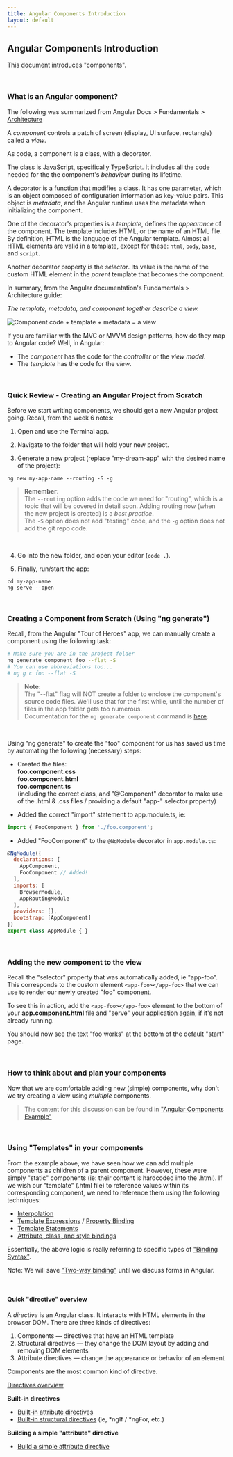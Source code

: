 ```yaml
---
title: Angular Components Introduction
layout: default
---
```


## Angular Components Introduction

This document introduces "components". 

<br>

### What is an Angular component?

The following was summarized from Angular Docs > Fundamentals > [Architecture](https://angular.io/guide/architecture#components)

A *component* controls a patch of screen (display, UI surface, rectangle) called a *view*. 

As code, a component is a class, with a decorator.

The class is JavaScript, specifically TypeScript. It includes all the code needed for the the component's *behaviour* during its lifetime.

A decorator is a function that modifies a class. It has one parameter, which is an object composed of configuration information as key-value pairs. This object is *metadata*, and the Angular runtime uses the metadata when initializing the component. 

One of the decorator's properties is a *template*, defines the *appearance* of the component. The template includes HTML, or the name of an HTML file. By definition, HTML is the language of the Angular template. Almost all HTML elements are valid in a template, except for these: `html`, `body`, `base`, and `script`.

Another decorator property is the *selector*. Its value is the name of the custom HTML element in the *parent* template that becomes the component. 

In summary, from the Angular documentation's Fundamentals > Architecture guide:

*The template, metadata, and component together describe a view.*

![Component code + template + metadata = a view](https://angular.io/generated/images/guide/architecture/template-metadata-component.png)

If you are familiar with the MVC or MVVM design patterns, how do they map to Angular code? Well, in Angular:
* The *component* has the code for the *controller* or the *view model*. 
* The *template* has the code for the *view*. 

<br>

### Quick Review - Creating an Angular Project from Scratch

Before we start writing components, we should get a new Angular project going.  Recall, from the week 6 notes:

1. Open and use the Terminal app. 

2. Navigate to the folder that will hold your new project. 

3. Generate a new project (replace "my-dream-app" with the desired name of the project):

  ```
  ng new my-app-name --routing -S -g
  ```
  
>  **Remember:**  
> The `--routing` option adds the code we need for "routing", which is a topic that will be covered in detail soon. Adding routing now (when the new project is created) is a *best practice*.  
> The `-S` option does not add "testing" code, and the `-g` option does not add the git repo code. 

<br>

4. Go into the new folder, and open your editor (`code .`). 

5. Finally, run/start the app:

```
cd my-app-name
ng serve --open
```

<br>

### Creating a Component from Scratch (Using "ng generate")

Recall, from the Angular "Tour of Heroes" app, we can manually create a component using the following task:

```bash
# Make sure you are in the project folder
ng generate component foo --flat -S
# You can use abbreviations too...
# ng g c foo --flat -S
```

> **Note:**  
> The "--flat" flag will NOT create a folder to enclose the component's source code files. We'll use that for the first while, until the number of files in the app folder gets too numerous.  
> Documentation for the `ng generate component` command is [here](https://github.com/angular/angular-cli/wiki/generate-component). 

<br>

Using "ng generate" to create the "foo" component for us has saved us time by automating the following (necessary) steps:

* Created the files:  
**foo.component.css**  
**foo.component.html**  
**foo.component.ts**  
(including the correct class, and "@Component" decorator to make use of the .html &amp; .css files / providing a default "app-" selector property)

* Added the correct "import" statement to app.module.ts, ie:

```js
import { FooComponent } from './foo.component';
```

* Added "FooComponent" to the `@NgModule` decorator in `app.module.ts`:

```js
@NgModule({
  declarations: [
    AppComponent,
    FooComponent // Added!
  ],
  imports: [
    BrowserModule,
    AppRoutingModule
  ],
  providers: [],
  bootstrap: [AppComponent]
})
export class AppModule { }
```

<br>

### Adding the new component to the view

Recall the "selector" property that was automatically added, ie "app-foo".  This corresponds to the custom element `<app-foo></app-foo>` that we can use to render our newly created "foo" component.

To see this in action, add the `<app-foo></app-foo>` element to the bottom of your **app.component.html** file and "serve" your application again, if it's not already running.

You should now see the text "foo works" at the bottom of the default "start" page.

<br>

### How to think about and plan your components

Now that we are comfortable adding new (simple) components, why don't we try creating a view using *multiple* components.  

> The content for this discussion can be found in ["Angular Components Example"](angular-components-example)

<br>

### Using "Templates" in your components

From the example above, we have seen how we can add multiple components as children of a parent component.  However, these were simply "static" components (ie: their content is hardcoded into the .html).  If we wish our "template" (.html file) to reference values within its corresponding component, we need to reference them using the following techniques:

* [Interpolation](https://angular.io/guide/template-syntax#interpolation----)
* [Template Expressions](https://angular.io/guide/template-syntax#template-expressions) / [Property Binding](https://angular.io/guide/template-syntax#property-binding--property-)
* [Template Statements](https://angular.io/guide/template-syntax#template-statements)
* [Attribute, class, and style bindings](https://angular.io/guide/template-syntax#attribute-class-and-style-bindings)

Essentially, the above logic is really referring to specific types of ["Binding Syntax"](https://angular.io/guide/template-syntax#binding-syntax-an-overview). 

Note:  We will save ["Two-way binding"](https://angular.io/guide/template-syntax#two-way-binding---) until we discuss forms in Angular.

<br>

#### Quick "directive" overview

A *directive* is an Angular class. It interacts with HTML elements in the browser DOM. There are three kinds of directives:
1. Components — directives that have an HTML template
2. Structural directives — they change the DOM layout by adding and removing DOM elements
3. Attribute directives — change the appearance or behavior of an element

Components are the most common kind of directive. 

[Directives overview](https://angular.io/guide/attribute-directives#directives-overview)

**Built-in directives**

* [Built-in attribute directives](https://angular.io/guide/template-syntax#built-in-attribute-directives)
* [Built-in structural directives](https://angular.io/guide/template-syntax#built-in-structural-directives) (ie, \*ngIf / \*ngFor, etc.)

**Building a simple "attribute" directive**

* [Build a simple attribute directive](https://angular.io/guide/attribute-directives#build-a-simple-attribute-directive)

<br>
